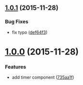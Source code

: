 <a name="1.0.1"></a>
## [1.0.1](https://github.com/troch/deku-timer/compare/v1.0.0...v1.0.1) (2015-11-28)


### Bug Fixes

* fix typo ([def64f3](https://github.com/troch/deku-timer/commit/def64f3))



<a name="1.0.0"></a>
# [1.0.0](https://github.com/troch/deku-timer/compare/735aa1f...v1.0.0) (2015-11-28)


### Features

* add timer component ([735aa1f](https://github.com/troch/deku-timer/commit/735aa1f))



